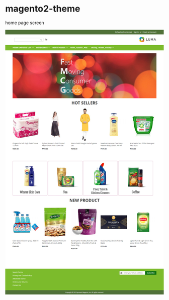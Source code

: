 # magento2-theme

home page screen

![Alt text](https://github.com/harwanidinesh/magento2-theme/blob/main/images/home-page.png "Optional title")


